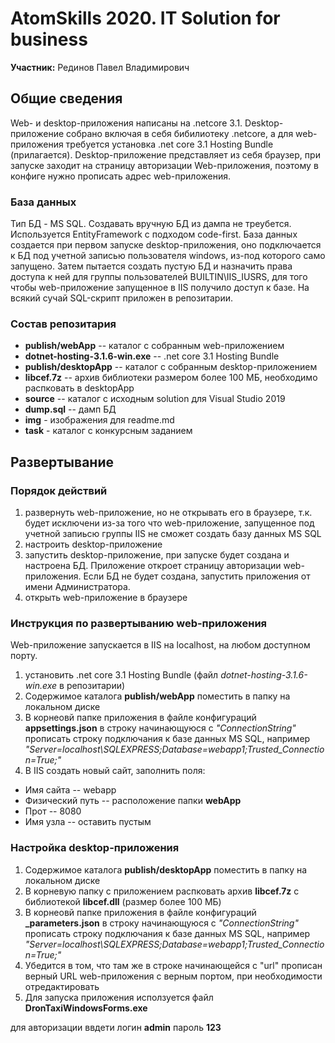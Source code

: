 # AtomSkills 2020. IT Solution for business

**Участник:** Рединов Павел Владимирович

## Общие сведения

Web- и desktop-приложения написаны на .netcore 3.1. Desktop-приложение собрано включая в себя бибилиотеку .netcore, а для web-приложения требуется установка .net core 3.1 Hosting Bundle (прилагается). Desktop-приложение представляет из себя браузер, при запуске заходит на страницу авторизации Web-приложения, поэтому в конфиге нужно прописать адрес web-приложения.

### База данных
Тип БД - MS SQL. Создавать вручную БД из дампа не треубется. Используется EntityFramework с подходом code-first. База данных создается при первом запуске desktop-приложения, оно подключается к БД под учетной записью пользователя windows, из-под которого само запущено. Затем пытается создать пустую БД и назначить права доступа к ней для группы пользователей BUILTIN\IIS_IUSRS, для того чтобы web-приложение запущенное в IIS получило доступ к базе. На всякий сучай SQL-скрипт приложен в репозитарии.

### Состав репозитария

* **publish/webApp** -- каталог с собранным web-приложением
* **dotnet-hosting-3.1.6-win.exe** -- .net core 3.1 Hosting Bundle
* **publish/desktopApp** -- каталог с собранным desktop-приложением
* **libcef.7z** -- архив библиотеки размером более 100 МБ, необходимо распковать в desktopApp
* **source** -- каталог c исходным solution для Visual Studio 2019
* **dump.sql** -- дамп БД
* **img** - изображения для readme.md
* **task** - каталог с конкурсным заданием

## Развертывание

### Порядок действий
1. развернуть web-приложение, но не открывать его в браузере, т.к. будет исключени из-за того что web-приложение, запущенное под учетной запиьсю группы IIS не сможет создать базу данных MS SQL
2. настроить desktop-приложение
3. запустить desktop-приложение, при запуске будет создана и настроена БД. Приложение откроет страницу авторизации web-приложения. Если БД не будет создана, запустить приложения от имени Администратора.
4. открыть web-приложение в браузере

### Инструкция по развертыванию web-приложения

Web-приложение запускается в IIS на localhost, на любом доступном порту.

1. установить .net core 3.1 Hosting Bundle (файл *dotnet-hosting-3.1.6-win.exe* в репозитарии)
2. Содержимое каталога **publish/webApp** поместить в папку на локальном диске
3. В корнеовй папке приложения в файле конфигураций **appsettings.json**
в строку начинающуюся с *"ConnectionString"* прописать строку подключания к базе данных MS SQL, например *"Server=localhost\\SQLEXPRESS;Database=webapp1;Trusted_Connection=True;"*
4. В IIS создать новый сайт, заполнить поля:
* Имя сайта -- webapp
* Физический путь -- расположение папки **webApp**
* Прот -- 8080
* Имя узла -- оставить пустым

### Настройка desktop-приложения

1. Содержимое каталога **publish/desktopApp** поместить в папку на локальном диске
2. В корневую папку с приложением распковать архив **libcef.7z** с библиотекой **libcef.dll** (размер более 100 МБ)
3. В корнеовй папке приложения в файле конфигураций **_parameters.json**
в строку начинающуюся с *"ConnectionString"* прописать строку подключания к базе данных MS SQL, например *"Server=localhost\\SQLEXPRESS;Database=webapp1;Trusted_Connection=True;"*
4. Убедится в том, что там же в строке начинающейся с "url" прописан верный URL web-приложения с верным портом, при необходимости отредактировать
5. Для запуска приложения исползуется файл **DronTaxiWindowsForms.exe**

для авторизации ввдети логин **admin** пароль **123**
